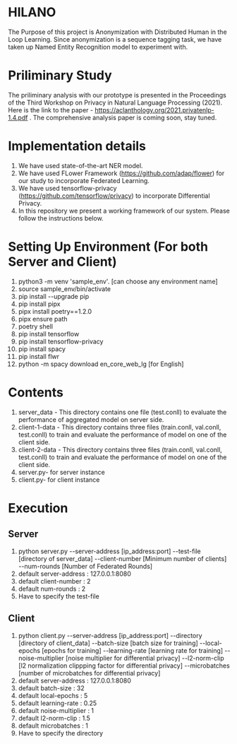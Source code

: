 # HILANO
The Purpose of this project is Anonymization with Distributed Human in the Loop Learning. 
Since anonymization is a sequence tagging task, we have taken up Named Entity Recognition model to experiment with. 

# Priliminary Study
The priliminary analysis with our prototype is presented in the Proceedings of the Third Workshop on Privacy in Natural Language Processing (2021). Here is the link to the paper -  https://aclanthology.org/2021.privatenlp-1.4.pdf  .
The comprehensive analysis paper is coming soon, stay tuned. 


# Implementation details
1. We have used state-of-the-art NER model.
2. We have used FLower Framework (https://github.com/adap/flower) for our study to incorporate Federated Learning.
3. We have used tensorflow-privacy (https://github.com/tensorflow/privacy) to incorporate Differential Privacy.
4. In this repository we present a working framework of our system. Please follow the instructions below.

# Setting Up Environment (For both Server and Client)
1. python3 -m venv 'sample_env'. [can choose any environment name]
2. source sample_env/bin/activate
3. pip install --upgrade pip
4. pip install pipx
5. pipx install poetry==1.2.0
6. pipx ensure path
7. poetry shell
8. pip install tensorflow
9. pip install tensorflow-privacy
10. pip install spacy
11. pip install flwr
12. python -m spacy download en_core_web_lg [for English]

# Contents
1. server_data - This directory contains one file (test.conll) to evaluate the performance of aggregated model on server side.
2. client-1-data - This directory contains three files (train.conll, val.conll, test.conll) to train and evaluate the performance of model on one of the client side.
3. client-2-data - This directory contains three files (train.conll, val.conll, test.conll) to train and evaluate the performance of model on one of the client side.
4. server.py- for server instance
5. client.py- for client instance

# Execution
## Server

1. python server.py --server-address [ip_address:port] --test-file [directory of server_data] 
  --client-number [Minimum number of clients] --num-rounds [Number of Federated Rounds]
2. default server-address : 127.0.0.1:8080
3. default client-number : 2 
4. default num-rounds : 2 
5. Have to specify the test-file
  
##  Client
  
 1. python client.py --server-address [ip_address:port] --directory [directory of client_data] --batch-size [batch size for training] --local-epochs [epochs for training] --learning-rate [learning rate for training] --noise-multiplier [noise multiplier for differential privacy] --l2-norm-clip [l2 normalization clippping factor for differential privacy] --microbatches [number of microbatches for differential privacy]
2. default server-address : 127.0.0.1:8080
3. default batch-size : 32 
4. default local-epochs : 5
5. default learning-rate : 0.25
6. default noise-multiplier : 1
7. default l2-norm-clip : 1.5
8. default microbatches : 1
9. Have to specify the directory
